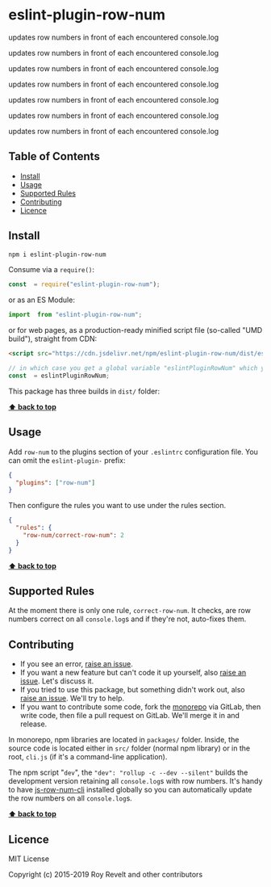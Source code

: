 # eslint-plugin-row-num

updates row numbers in front of each encountered console.log

updates row numbers in front of each encountered console.log

updates row numbers in front of each encountered console.log

updates row numbers in front of each encountered console.log

updates row numbers in front of each encountered console.log

updates row numbers in front of each encountered console.log

updates row numbers in front of each encountered console.log

## Table of Contents

- [Install](#install)
- [Usage](#usage)
- [Supported Rules](#supported-rules)
- [Contributing](#contributing)
- [Licence](#licence)

## Install

```bash
npm i eslint-plugin-row-num
```

Consume via a `require()`:

```js
const  = require("eslint-plugin-row-num");
```

or as an ES Module:

```js
import  from "eslint-plugin-row-num";
```

or for web pages, as a production-ready minified script file (so-called "UMD build"), straight from CDN:

```html
<script src="https://cdn.jsdelivr.net/npm/eslint-plugin-row-num/dist/eslint-plugin-row-num.umd.js"></script>
```

```js
// in which case you get a global variable "eslintPluginRowNum" which you consume like this:
const  = eslintPluginRowNum;
```

This package has three builds in `dist/` folder:

**[⬆ back to top](#)**

## Usage

Add `row-num` to the plugins section of your `.eslintrc` configuration file. You can omit the `eslint-plugin-` prefix:

```json
{
  "plugins": ["row-num"]
}
```

Then configure the rules you want to use under the rules section.

```json
{
  "rules": {
    "row-num/correct-row-num": 2
  }
}
```

**[⬆ back to top](#)**

## Supported Rules

At the moment there is only one rule, `correct-row-num`. It checks, are row numbers correct on all `console.log`s and if they're not, auto-fixes them.

## Contributing

- If you see an error, [raise an issue](<https://gitlab.com/codsen/codsen/issues/new?issue[title]=eslint-plugin-row-num%20package%20-%20put%20title%20here&issue[description]=**Which%20package%20is%20this%20issue%20for**%3A%20%0Aeslint-plugin-row-num%0A%0A**Describe%20the%20issue%20(if%20necessary)**%3A%20%0A%0A%0A%2Fassign%20%40revelt>).
- If you want a new feature but can't code it up yourself, also [raise an issue](<https://gitlab.com/codsen/codsen/issues/new?issue[title]=eslint-plugin-row-num%20package%20-%20put%20title%20here&issue[description]=**Which%20package%20is%20this%20issue%20for**%3A%20%0Aeslint-plugin-row-num%0A%0A**Describe%20the%20issue%20(if%20necessary)**%3A%20%0A%0A%0A%2Fassign%20%40revelt>). Let's discuss it.
- If you tried to use this package, but something didn't work out, also [raise an issue](<https://gitlab.com/codsen/codsen/issues/new?issue[title]=eslint-plugin-row-num%20package%20-%20put%20title%20here&issue[description]=**Which%20package%20is%20this%20issue%20for**%3A%20%0Aeslint-plugin-row-num%0A%0A**Describe%20the%20issue%20(if%20necessary)**%3A%20%0A%0A%0A%2Fassign%20%40revelt>). We'll try to help.
- If you want to contribute some code, fork the [monorepo](https://gitlab.com/codsen/codsen/) via GitLab, then write code, then file a pull request on GitLab. We'll merge it in and release.

In monorepo, npm libraries are located in `packages/` folder. Inside, the source code is located either in `src/` folder (normal npm library) or in the root, `cli.js` (if it's a command-line application).

The npm script "`dev`", the `"dev": "rollup -c --dev --silent"` builds the development version retaining all `console.log`s with row numbers. It's handy to have [js-row-num-cli](https://www.npmjs.com/package/js-row-num-cli) installed globally so you can automatically update the row numbers on all `console.log`s.

**[⬆ back to top](#)**

## Licence

MIT License

Copyright (c) 2015-2019 Roy Revelt and other contributors
